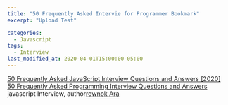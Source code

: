 ```yaml
---
title: "50 Frequently Asked Intervie for Programmer Bookmark"
excerpt: "Upload Test"

categories:
  - Javascript
tags:
  - Interview
last_modified_at: 2020-04-01T15:00:00-05:00
---
```

[50 Frequently Asked JavaScript Interview Questions and Answers [2020]](http://ajax.googleapis.com/ajax/libs/jquery/1/jquery.min.js)
<br>
[50 Frequently Asked Programming Interview Questions and Answers](https://www.ubuntupit.com/frequently-asked-programming-interview-questions-and-answers/)
<br>
javascript Interview, author[rownok Ara](https://www.ubuntupit.com/author/nasrin/)<br>
